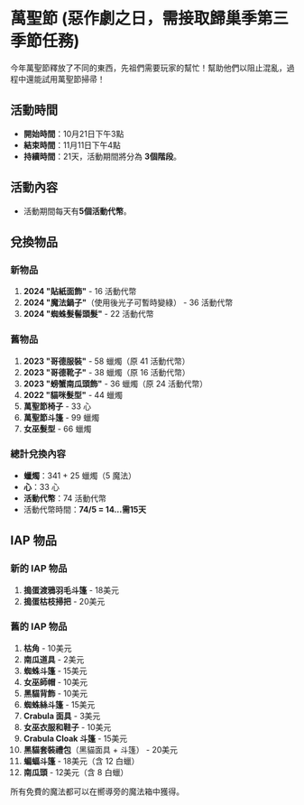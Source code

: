 # 萬聖節 (惡作劇之日，需接取歸巢季第三季節任務)

今年萬聖節釋放了不同的東西，先祖們需要玩家的幫忙！幫助他們以阻止混亂，過程中還能試用萬聖節掃帚！

## 活動時間
- **開始時間**：10月21日下午3點
- **結束時間**：11月11日下午4點
- **持續時間**：21天，活動期間將分為 **3個階段**。

## 活動內容
- 活動期間每天有**5個活動代幣**。
  
## 兌換物品

### 新物品
1. **2024 "貼紙面飾"** - 16 活動代幣
2. **2024 "魔法鍋子"**（使用後光子可暫時變綠） - 36 活動代幣
3. **2024 "蜘蛛髮髻頭髮"** - 22 活動代幣

### 舊物品
1. **2023 "哥德服裝"** - 58 蠟燭（原 41 活動代幣）
2. **2023 "哥德靴子"** - 38 蠟燭（原 16 活動代幣）
3. **2023 "螃蟹南瓜頭飾"** - 36 蠟燭（原 24 活動代幣）
4. **2022 "貓咪髮型"** - 44 蠟燭
5. **萬聖節椅子** - 33 心
6. **萬聖節斗篷** - 99 蠟燭
7. **女巫髮型** - 66 蠟燭

### 總計兌換內容
- **蠟燭**：341 + 25 蠟燭（5 魔法）
- **心**：33 心
- **活動代幣**：74 活動代幣
- 活動代幣時間：**74/5 = 14...需15天**

## IAP 物品

### 新的 IAP 物品
1. **搗蛋渡鴉羽毛斗篷** - 18美元
2. **搗蛋枯枝掃把** - 20美元

### 舊的 IAP 物品
1. **枯角** - 10美元
2. **南瓜道具** - 2美元
3. **蜘蛛斗篷** - 15美元
4. **女巫師帽** - 10美元
5. **黑貓背飾** - 10美元
6. **蜘蛛絲斗篷** - 15美元
7. **Crabula 面具** - 3美元
8. **女巫衣服和鞋子** - 10美元
9. **Crabula Cloak 斗篷** - 15美元
10. **黑貓套裝禮包**（黑貓面具 + 斗篷） - 20美元
11. **蝙蝠斗篷** - 18美元（含 12 白蠟）
12. **南瓜頭** - 12美元（含 8 白蠟）

所有免費的魔法都可以在嚮導旁的魔法箱中獲得。